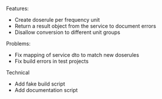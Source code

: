 Features:
- Create doserule per frequency unit
- Return a result object from the service to document errors
- Disallow conversion to different unit groups

Problems:
- Fix mapping of service dto to match new doserules
- Fix build errors in test projects

Technical
- Add fake build script
- Add documentation script
